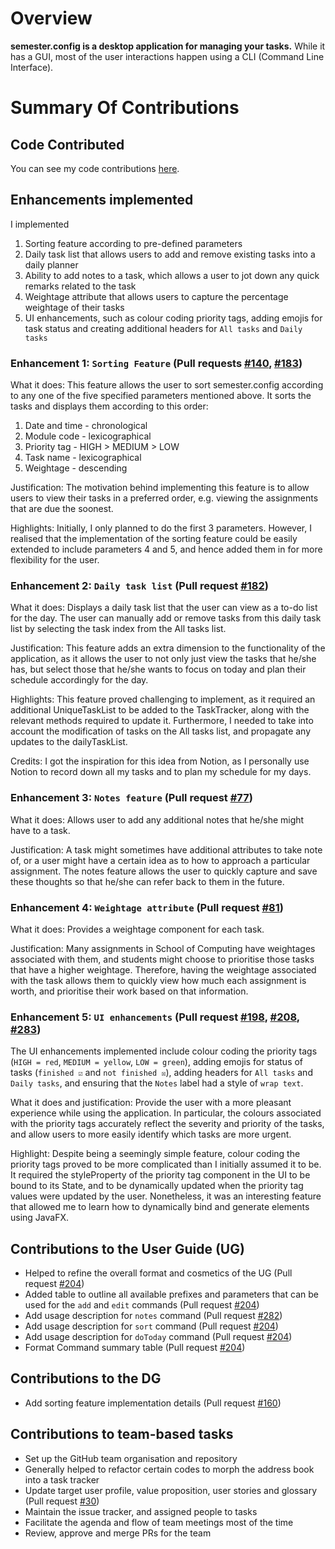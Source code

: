 # Overview

**semester.config is a desktop application for managing your tasks.**
While it has a GUI, most of the user interactions happen using a CLI (Command Line Interface).

# Summary Of Contributions

## Code Contributed

You can see my code contributions [here](https://nus-cs2103-ay2021s2.github.io/tp-dashboard/?search=&sort=groupTitle&sortWithin=title&timeframe=commit&mergegroup=&groupSelect=groupByRepos&breakdown=true&checkedFileTypes=docs~functional-code~test-code~other&since=&tabOpen=true&tabType=authorship&zFR=false&tabAuthor=danielonges&tabRepo=AY2021S2-CS2103-T14-4%2Ftp%5Bmaster%5D&authorshipIsMergeGroup=false&authorshipFileTypes=docs~functional-code~test-code~other&authorshipIsBinaryFileTypeChecked=false).

## Enhancements implemented

I implemented

1. Sorting feature according to pre-defined parameters
2. Daily task list that allows users to add and remove existing tasks into a daily planner
3. Ability to add notes to a task, which allows a user to jot down any quick remarks related to the task
4. Weightage attribute that allows users to capture the percentage weightage of their tasks
5. UI enhancements, such as colour coding priority tags, adding emojis for task status and creating additional headers for `All tasks` and `Daily tasks`

### Enhancement 1: `Sorting Feature` (Pull requests [#140](https://github.com/AY2021S2-CS2103-T14-4/tp/pull/140), [#183](https://github.com/AY2021S2-CS2103-T14-4/tp/pull/183))

What it does: This feature allows the user to sort semester.config according to any one of the five specified parameters mentioned above. It sorts the tasks and displays them according to this order:

1. Date and time - chronological
2. Module code - lexicographical
3. Priority tag - HIGH > MEDIUM > LOW
4. Task name - lexicographical
5. Weightage - descending

Justification: The motivation behind implementing this feature is to allow users to view their tasks in a preferred order, e.g. viewing the assignments that are due the soonest.

Highlights: Initially, I only planned to do the first 3 parameters. However, I realised that the implementation of the sorting feature could be easily extended to include parameters 4 and 5, and hence added them in for more flexibility for the user.

### Enhancement 2: `Daily task list` (Pull request [#182](https://github.com/AY2021S2-CS2103-T14-4/tp/pull/182))

What it does: Displays a daily task list that the user can view as a to-do list for the day. The user can manually add or remove tasks from this daily task list by selecting the task index from the All tasks list.

Justification: This feature adds an extra dimension to the functionality of the application, as it allows the user to not only just view the tasks that he/she has, but select those that he/she wants to focus on today and plan their schedule accordingly for the day. 

Highlights: This feature proved challenging to implement, as it required an additional UniqueTaskList to be added to the TaskTracker, along with the relevant methods required to update it. Furthermore, I needed to take into account the modification of tasks on the All tasks list, and propagate any updates to the dailyTaskList.

Credits: I got the inspiration for this idea from Notion, as I personally use Notion to record down all my tasks and to plan my schedule for my days.

### Enhancement 3: `Notes feature` (Pull request [#77](https://github.com/AY2021S2-CS2103-T14-4/tp/pull/77))

What it does: Allows user to add any additional notes that he/she might have to a task. 

Justification: A task might sometimes have additional attributes to take note of, or a user might have a certain idea as to how to approach a particular assignment. The notes feature allows the user to quickly capture and save these thoughts so that he/she can refer back to them in the future.

### Enhancement 4: `Weightage attribute` (Pull request [#81](https://github.com/AY2021S2-CS2103-T14-4/tp/pull/81))

What it does: Provides a weightage component for each task.

Justification: Many assignments in School of Computing have weightages associated with them, and students might choose to prioritise those tasks that have a higher weightage. Therefore, having the weightage associated with the task allows them to quickly view how much each assignment is worth, and prioritise their work based on that information.

### Enhancement 5: `UI enhancements` (Pull request [#198](https://github.com/AY2021S2-CS2103-T14-4/tp/pull/198), [#208](https://github.com/AY2021S2-CS2103-T14-4/tp/pull/208), [#283](https://github.com/AY2021S2-CS2103-T14-4/tp/pull/283))

The UI enhancements implemented include colour coding the priority tags (`HIGH = red`, `MEDIUM = yellow`, `LOW = green`), adding emojis for status of tasks (`finished ☑` and `not finished ☒`), adding headers for `All tasks` and `Daily tasks`, and ensuring that the `Notes` label had a style of `wrap text`.

What it does and justification: Provide the user with a more pleasant experience while using the application. In particular, the colours associated with the priority tags accurately reflect the severity and priority of the tasks, and allow users to more easily identify which tasks are more urgent.

Highlight: Despite being a seemingly simple feature, colour coding the priority tags proved to be more complicated than I initially assumed it to be. It required the styleProperty of the priority tag component in the UI to be bound to its State, and to be dynamically updated when the priority tag values were updated by the user. Nonetheless, it was an interesting feature that allowed me to learn how to dynamically bind and generate elements using JavaFX.

## Contributions to the User Guide (UG)

- Helped to refine the overall format and cosmetics of the UG (Pull request [#204](https://github.com/AY2021S2-CS2103-T14-4/tp/pull/204))
- Added table to outline all available prefixes and parameters that can be used for the `add` and `edit` commands (Pull request [#204](https://github.com/AY2021S2-CS2103-T14-4/tp/pull/204))
- Add usage description for `notes` command (Pull request [#282](https://github.com/AY2021S2-CS2103-T14-4/tp/pull/282))
- Add usage description for `sort` command (Pull request [#204](https://github.com/AY2021S2-CS2103-T14-4/tp/pull/204))
- Add usage description for `doToday` command (Pull request [#204](https://github.com/AY2021S2-CS2103-T14-4/tp/pull/204))
- Format Command summary table (Pull request [#204](https://github.com/AY2021S2-CS2103-T14-4/tp/pull/204))

## Contributions to the DG

- Add sorting feature implementation details (Pull request [#160](https://github.com/AY2021S2-CS2103-T14-4/tp/pull/160))

## Contributions to team-based tasks

- Set up the GitHub team organisation and repository
- Generally helped to refactor certain codes to morph the address book into a task tracker
- Update target user profile, value proposition, user stories and glossary (Pull request [#30](https://github.com/AY2021S2-CS2103-T14-4/tp/pull/30))
- Maintain the issue tracker, and assigned people to tasks
- Facilitate the agenda and flow of team meetings most of the time
- Review, approve and merge PRs for the team

